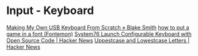 # Input - Keyboard

[Making My Own USB Keyboard From Scratch » Blake Smith](https://blakesmith.me/2019/01/16/making-my-own-usb-keyboard-from-scratch.html)
[how to put a game in a font (Fontemon)](https://github.com/mmulet/code-relay/blob/main/markdown/HowIDidIt.md)
[System76 Launch Configurable Keyboard with Open Source Code | Hacker News](https://news.ycombinator.com/item?id=26098010)
[Uppestcase and Lowestcase Letters | Hacker News](https://news.ycombinator.com/item?id=26667852)
